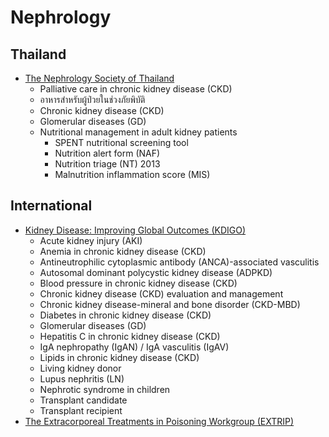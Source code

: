 # Nephrology

## Thailand
* [The Nephrology Society of Thailand](https://www.nephrothai.org/%e0%b8%aa%e0%b8%b2%e0%b8%a3%e0%b8%b0%e0%b8%84%e0%b8%a7%e0%b8%b2%e0%b8%a1%e0%b8%a3%e0%b8%b9%e0%b9%89%e0%b8%aa%e0%b8%b3%e0%b8%ab%e0%b8%a3%e0%b8%b1%e0%b8%9a%e0%b9%81%e0%b8%9e%e0%b8%97%e0%b8%a2%e0%b9%8c/)
    * Palliative care in chronic kidney disease (CKD)
    * อาหารสําหรับผู้ป่วยในช่วงภัยพิบัติ
    * Chronic kidney disease (CKD)
    * Glomerular diseases (GD)
    * Nutritional management in adult kidney patients
        * SPENT nutritional screening tool
        * Nutrition alert form (NAF)
        * Nutrition triage (NT) 2013
        * Malnutrition inflammation score (MIS)
## International
* [Kidney Disease: Improving Global Outcomes (KDIGO)](https://kdigo.org/guidelines/)
    * Acute kidney injury (AKI)
    * Anemia in chronic kidney disease (CKD)
    * Antineutrophilic cytoplasmic antibody (ANCA)-associated vasculitis
    * Autosomal dominant polycystic kidney disease (ADPKD)
    * Blood pressure in chronic kidney disease (CKD)
    * Chronic kidney disease (CKD) evaluation and management
    * Chronic kidney disease-mineral and bone disorder (CKD-MBD)
    * Diabetes in chronic kidney disease (CKD)
    * Glomerular diseases (GD)
    * Hepatitis C in chronic kidney disease (CKD)
    * IgA nephropathy (IgAN) / IgA vasculitis (IgAV)
    * Lipids in chronic kidney disease (CKD)
    * Living kidney donor
    * Lupus nephritis (LN)
    * Nephrotic syndrome in children
    * Transplant candidate
    * Transplant recipient
* [The Extracorporeal Treatments in Poisoning Workgroup (EXTRIP)](https://www.extrip-workgroup.org/recommendations)
